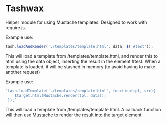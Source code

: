 Tashwax
========
Helper module for using Mustache templates. Designed to work with require.js.

Example use:

```javascript
tash.loadAndRender('./templates/template.html', data, $('#test'));
```

This will load a template from /templates/template.html, and render this to html 
using the data object, inserting the result in the element #test. When a template
is loaded, it will be stashed in memory (to avoid having to make another request)

Example use:

```javascript
`tash.loadTemplate('./templates/template.html', function(tpl, src){
    $target.html(Mustache.render(tpl, data));
 });`
```

This will load a template from /templates/template.html. A callback function will
then use Mustache to render the result into the target element
